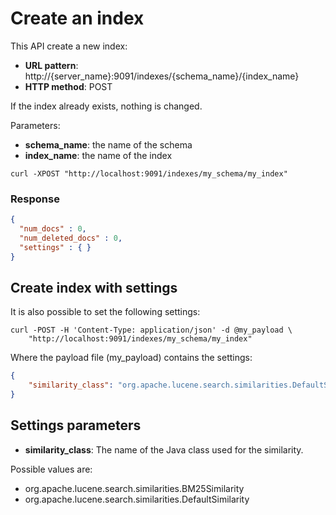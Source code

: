 # Create an index

This API create a new index:

* **URL pattern**: http://{server_name}:9091/indexes/{schema_name}/{index_name}
* **HTTP method**: POST

If the index already exists, nothing is changed.

Parameters:

* **schema_name**: the name of the schema
* **index_name**: the name of the index

```
curl -XPOST "http://localhost:9091/indexes/my_schema/my_index"
```

### Response

```json
{
  "num_docs" : 0,
  "num_deleted_docs" : 0,
  "settings" : { }
}
```

## Create index with settings

It is also possible to set the following settings:

```shell
curl -POST -H 'Content-Type: application/json' -d @my_payload \
    "http://localhost:9091/indexes/my_schema/my_index"
```

Where the payload file (my_payload) contains the settings:

```json
{
    "similarity_class": "org.apache.lucene.search.similarities.DefaultSimilarity"
}
```

## Settings parameters

* **similarity_class**: The name of the Java class used for the similarity.

Possible values are:

* org.apache.lucene.search.similarities.BM25Similarity
* org.apache.lucene.search.similarities.DefaultSimilarity
